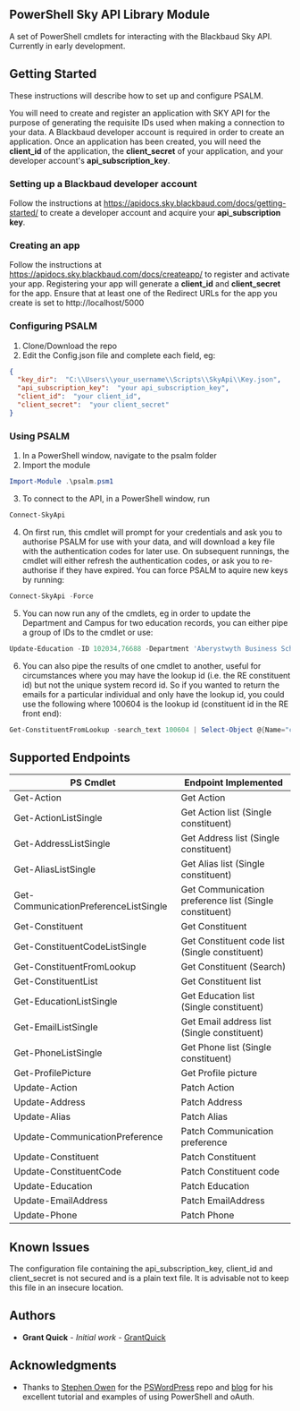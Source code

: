 ## PowerShell Sky API Library Module
A set of PowerShell cmdlets for interacting with the Blackbaud Sky API. Currently in early development.

## Getting Started
These instructions will describe how to set up and configure PSALM.

You will need to create and register an application with SKY API for the purpose of generating the requisite IDs used when making a connection to your data. A Blackbaud developer account is required in order to create an application. Once an application has been created, you will need the **client_id** of the application, the **client_secret** of your application, and your developer account's **api_subscription_key**.

### Setting up a Blackbaud developer account
Follow the instructions at https://apidocs.sky.blackbaud.com/docs/getting-started/ to create a developer account and acquire your **api_subscription key**.

### Creating an app
Follow the instructions at https://apidocs.sky.blackbaud.com/docs/createapp/ to register and activate your app. Registering your app will generate a **client_id** and **client_secret** for the app. Ensure that at least one of the Redirect URLs for the app you create is set to http://localhost/5000

### Configuring PSALM
1. Clone/Download the repo
2. Edit the Config.json file and complete each field, eg:
```json
{
  "key_dir":  "C:\\Users\\your_username\\Scripts\\SkyApi\\Key.json",
  "api_subscription_key":  "your api_subscription_key",    
  "client_id":  "your client_id",
  "client_secret":  "your client_secret"
}
```

### Using PSALM
1. In a PowerShell window, navigate to the psalm folder
2. Import the module
```PowerShell
Import-Module .\psalm.psm1
```
3. To connect to the API, in a PowerShell window, run 
```PowerShell
Connect-SkyApi
```
4. On first run, this cmdlet will prompt for your credentials and ask you to authorise PSALM for use with your data, and will download a key file with the authentication codes for later use. On subsequent runnings, the cmdlet will either refresh the authentication codes, or ask you to re-authorise if they have expired. You can force PSALM to aquire new keys by running:
```PowerShell
Connect-SkyApi -Force
```
5. You can now run any of the cmdlets, eg in order to update the Department and Campus for two education records, you can either pipe a group of IDs to the cmdlet or use:
```PowerShell
Update-Education -ID 102034,76688 -Department 'Aberystwyth Business School' -Campus 'Awesome Campus'
```
6. You can also pipe the results of one cmdlet to another, useful for circumstances where you may have the lookup id (i.e. the RE constituent id) but not the unique system record id. So if you wanted to return the emails for a particular individual and only have the lookup id, you could use the following where 100604 is the lookup id (constituent id in the RE front end):
```PowerShell
Get-ConstituentFromLookup -search_text 100604 | Select-Object @{Name="constituent_id";Expression={$_.id}} | Get-EmailListSingle
```

## Supported Endpoints
| PS Cmdlet | Endpoint Implemented |
| --- | --- |
| Get-Action | Get Action |
| Get-ActionListSingle | Get Action list (Single constituent) |
| Get-AddressListSingle | Get Address list (Single constituent) |
| Get-AliasListSingle | Get Alias list (Single constituent) |
| Get-CommunicationPreferenceListSingle | Get Communication preference list (Single constituent) |
| Get-Constituent | Get Constituent |
| Get-ConstituentCodeListSingle | Get Constituent code list (Single constituent) |
| Get-ConstituentFromLookup | Get Constituent (Search) |
| Get-ConstituentList | Get Constituent list |
| Get-EducationListSingle | Get Education list (Single constituent) |
| Get-EmailListSingle | Get Email address list (Single constituent) |
| Get-PhoneListSingle | Get Phone list (Single constituent) |
| Get-ProfilePicture | Get Profile picture |
| Update-Action | Patch Action |
| Update-Address | Patch Address |
| Update-Alias | Patch Alias |
| Update-CommunicationPreference | Patch Communication preference |
| Update-Constituent | Patch Constituent |
| Update-ConstituentCode | Patch Constituent code |
| Update-Education | Patch Education |
| Update-EmailAddress| Patch EmailAddress |
| Update-Phone | Patch Phone |

## Known Issues
The configuration file containing the api_subscription_key, client_id and client_secret is not secured and is a plain text file. It is advisable not to keep this file in an insecure location.

## Authors
* **Grant Quick** - *Initial work* - [GrantQuick](https://github.com/GrantQuick)

## Acknowledgments
* Thanks to [Stephen Owen](https://github.com/1RedOne) for the [PSWordPress](https://github.com/1RedOne/PSWordPress) repo and [blog](https://foxdeploy.com/2015/11/02/using-powershell-and-oauth/) for his excellent tutorial and examples of using PowerShell and oAuth.
